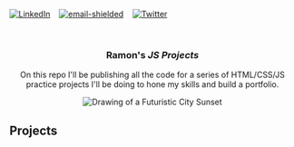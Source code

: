<!-- Improved compatibility of back to top link: See: https://github.com/othneildrew/Best-README-Template/pull/73 -->
<a name="readme-top"></a>
<!--
*** Thanks for checking out the Best-README-Template. If you have a suggestion
*** that would make this better, please fork the repo and create a pull request
*** or simply open an issue with the tag "enhancement".
*** Don't forget to give the project a star!
*** Thanks again! Now go create something AMAZING! :D
-->

[![LinkedIn][linkedin-shield]][linkedin-url]&nbsp;&nbsp;&nbsp;
<a href='mailto&#58;&#114;%72%40&#114;&#97;%6Do&#110;&#114;o%79o&#46;&#99;o&#109;'>![email-shielded]</a>&nbsp;&nbsp;&nbsp;
[![Twitter][twitter-shield]][twitter-url]


<!-- PROJECT LOGO -->
<br />
<div align="center">
  <a href="https://github.com/rroyo/JS-Projects">
  </a>
  <h3 align="center">Ramon's <i>JS Projects</i></h3>
  <p align="center">
    On this repo I'll be publishing all the code for a series of HTML/CSS/JS practice projects I'll be doing to hone my skills and build a portfolio.
  </p>
  <img src="https://i.ibb.co/4fS4cvT/futuristic-city.jpg" alt="Drawing of a Futuristic City Sunset" border="0">
</div>

<!-- PROJECTS -->
## Projects


<!-- MARKDOWN LINKS & IMAGES -->
<!-- https://www.markdownguide.org/basic-syntax/#reference-style-links -->
[linkedin-shield]: https://img.shields.io/badge/-LinkedIn-black.svg?style=for-the-badge&logo=linkedin&colorB=555
[linkedin-url]: https://www.linkedin.com/in/rroyo/
[twitter-shield]: https://img.shields.io/twitter/follow/R4mroy?style=for-the-badge&logo=twitter&colorB=555
[twitter-url]: https://twitter.com/crypt_o_dev
[email-shielded]: https://img.shields.io/badge/email-rr%40ramonroyo.com-orange?style=for-the-badge
